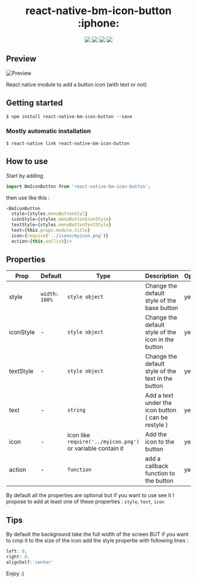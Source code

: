 <h1 align="center"> react-native-bm-icon-button :iphone:</h1>

<p align="center">
<img src="https://img.shields.io/badge/platform-android-green.svg" />
<img src="https://img.shields.io/badge/platform-iOS-blue.svg" />
<img src="https://img.shields.io/badge/language-Javascript-orange.svg" />
<img src="https://img.shields.io/badge/License-MIT-blue" />
</p>

## Preview
![Preview](https://i.ibb.co/nrrRtqr/Capture-d-e-cran-2024-01-23-a-23-06-48.png)


React native module to add a button icon (with text or not)
## Getting started

`$ npm install react-native-bm-icon-button --save`

### Mostly automatic installation

`$ react-native link react-native-bm-icon-button`

## How to use
Start by adding
```javascript
import BmIconButton from 'react-native-bm-icon-button';
```

then use like this :
```javascript
<BmIconButton
  style={styles.menuButtonStyl}
  iconStyle={styles.menuButtonIconStyle}
  textStyle={styles.menuButtonTextStyle}
  text={this.props.module.title}
  icon={require('../icons/myicon.png')}
  action={this.onClick}/>
```
## Properties
| Prop  | Default  | Type | Description | Optional |
| --- | --- | --- | --- | --- |
| style | `width: 100%` | `style object`| Change the default style of the base button | yes
| iconStyle | - | `style object`| Change the default style of the icon in the button | yes
| textStyle | - | `style object`| Change the default style of the text in the button | yes
| text | - | `string`| Add a text under the icon button ( can be restyle ) | yes
| icon | - | icon like `require('../myicon.png')` or variable contain it| Add the icon to the button | yes
| action | - | `function`| add a callback function to the button | yes

By default all the properties are optional but if you want to use see it I propose to add at least one of these properties : `style`, `text`, `icon`

## Tips

By default the background take the full width of the screen
BUT if you want to crop it to the size of the icon add the style propertie with following lines :
```javascript
left: 0,
right: 0,
alignSelf:'center'
```

Enjoy :)
